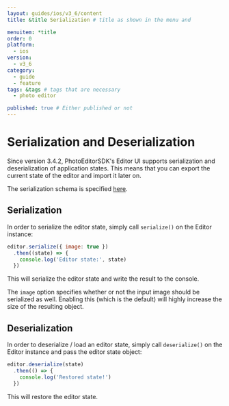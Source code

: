 ```yaml
---
layout: guides/ios/v3_6/content
title: &title Serialization # title as shown in the menu and 

menuitem: *title
order: 0
platform:
  - ios
version:
  - v3_6
category: 
  - guide
  - feature
tags: &tags # tags that are necessary
  - photo editor 

published: true # Either published or not 
---
```


# Serialization and Deserialization

Since version 3.4.2, PhotoEditorSDK's Editor UI supports serialization and deserialization of
application states. This means that you can export the current state of the editor and import
it later on.

The serialization schema is specified [here](https://static.photoeditorsdk.com/serialization/schema-1.0.1.json).

## Serialization

In order to serialize the editor state, simply call `serialize()` on the Editor instance:

```js
editor.serialize({ image: true })
  .then((state) => {
    console.log('Editor state:', state)
  })
```

This will serialize the editor state and write the result to the console.

The `image` option specifies whether or not the input image should be serialized as well. Enabling
this (which is the default) will highly increase the size of the resulting object.

## Deserialization

In order to deserialize / load an editor state, simply call `deserialize()` on the Editor instance
and pass the editor state object:

```js
editor.deserialize(state)
  .then(() => {
    console.log('Restored state!')
  })
```

This will restore the editor state.

